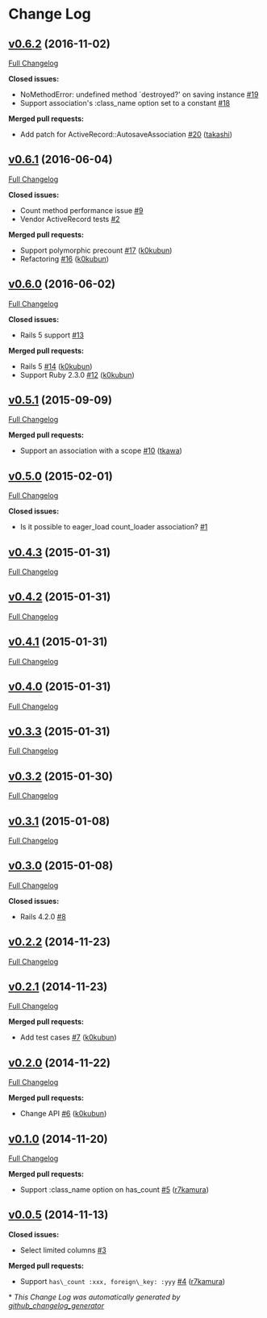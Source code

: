 # Change Log

## [v0.6.2](https://github.com/k0kubun/activerecord-precount/tree/v0.6.2) (2016-11-02)
[Full Changelog](https://github.com/k0kubun/activerecord-precount/compare/v0.6.1...v0.6.2)

**Closed issues:**

- NoMethodError: undefined method `destroyed?' on saving instance  [\#19](https://github.com/k0kubun/activerecord-precount/issues/19)
- Support association's :class\_name option set to a constant [\#18](https://github.com/k0kubun/activerecord-precount/issues/18)

**Merged pull requests:**

- Add patch for ActiveRecord::AutosaveAssociation [\#20](https://github.com/k0kubun/activerecord-precount/pull/20) ([takashi](https://github.com/takashi))

## [v0.6.1](https://github.com/k0kubun/activerecord-precount/tree/v0.6.1) (2016-06-04)
[Full Changelog](https://github.com/k0kubun/activerecord-precount/compare/v0.6.0...v0.6.1)

**Closed issues:**

- Count method performance issue [\#9](https://github.com/k0kubun/activerecord-precount/issues/9)
- Vendor ActiveRecord tests [\#2](https://github.com/k0kubun/activerecord-precount/issues/2)

**Merged pull requests:**

- Support polymorphic precount [\#17](https://github.com/k0kubun/activerecord-precount/pull/17) ([k0kubun](https://github.com/k0kubun))
- Refactoring [\#16](https://github.com/k0kubun/activerecord-precount/pull/16) ([k0kubun](https://github.com/k0kubun))

## [v0.6.0](https://github.com/k0kubun/activerecord-precount/tree/v0.6.0) (2016-06-02)
[Full Changelog](https://github.com/k0kubun/activerecord-precount/compare/v0.5.1...v0.6.0)

**Closed issues:**

- Rails 5 support [\#13](https://github.com/k0kubun/activerecord-precount/issues/13)

**Merged pull requests:**

- Rails 5 [\#14](https://github.com/k0kubun/activerecord-precount/pull/14) ([k0kubun](https://github.com/k0kubun))
- Support Ruby 2.3.0 [\#12](https://github.com/k0kubun/activerecord-precount/pull/12) ([k0kubun](https://github.com/k0kubun))

## [v0.5.1](https://github.com/k0kubun/activerecord-precount/tree/v0.5.1) (2015-09-09)
[Full Changelog](https://github.com/k0kubun/activerecord-precount/compare/v0.5.0...v0.5.1)

**Merged pull requests:**

- Support an association with a scope [\#10](https://github.com/k0kubun/activerecord-precount/pull/10) ([tkawa](https://github.com/tkawa))

## [v0.5.0](https://github.com/k0kubun/activerecord-precount/tree/v0.5.0) (2015-02-01)
[Full Changelog](https://github.com/k0kubun/activerecord-precount/compare/v0.4.3...v0.5.0)

**Closed issues:**

- Is it possible to eager\_load count\_loader association? [\#1](https://github.com/k0kubun/activerecord-precount/issues/1)

## [v0.4.3](https://github.com/k0kubun/activerecord-precount/tree/v0.4.3) (2015-01-31)
[Full Changelog](https://github.com/k0kubun/activerecord-precount/compare/v0.4.2...v0.4.3)

## [v0.4.2](https://github.com/k0kubun/activerecord-precount/tree/v0.4.2) (2015-01-31)
[Full Changelog](https://github.com/k0kubun/activerecord-precount/compare/v0.4.1...v0.4.2)

## [v0.4.1](https://github.com/k0kubun/activerecord-precount/tree/v0.4.1) (2015-01-31)
[Full Changelog](https://github.com/k0kubun/activerecord-precount/compare/v0.4.0...v0.4.1)

## [v0.4.0](https://github.com/k0kubun/activerecord-precount/tree/v0.4.0) (2015-01-31)
[Full Changelog](https://github.com/k0kubun/activerecord-precount/compare/v0.3.3...v0.4.0)

## [v0.3.3](https://github.com/k0kubun/activerecord-precount/tree/v0.3.3) (2015-01-31)
[Full Changelog](https://github.com/k0kubun/activerecord-precount/compare/v0.3.2...v0.3.3)

## [v0.3.2](https://github.com/k0kubun/activerecord-precount/tree/v0.3.2) (2015-01-30)
[Full Changelog](https://github.com/k0kubun/activerecord-precount/compare/v0.3.1...v0.3.2)

## [v0.3.1](https://github.com/k0kubun/activerecord-precount/tree/v0.3.1) (2015-01-08)
[Full Changelog](https://github.com/k0kubun/activerecord-precount/compare/v0.3.0...v0.3.1)

## [v0.3.0](https://github.com/k0kubun/activerecord-precount/tree/v0.3.0) (2015-01-08)
[Full Changelog](https://github.com/k0kubun/activerecord-precount/compare/v0.2.2...v0.3.0)

**Closed issues:**

- Rails 4.2.0 [\#8](https://github.com/k0kubun/activerecord-precount/issues/8)

## [v0.2.2](https://github.com/k0kubun/activerecord-precount/tree/v0.2.2) (2014-11-23)
[Full Changelog](https://github.com/k0kubun/activerecord-precount/compare/v0.2.1...v0.2.2)

## [v0.2.1](https://github.com/k0kubun/activerecord-precount/tree/v0.2.1) (2014-11-23)
[Full Changelog](https://github.com/k0kubun/activerecord-precount/compare/v0.2.0...v0.2.1)

**Merged pull requests:**

- Add test cases [\#7](https://github.com/k0kubun/activerecord-precount/pull/7) ([k0kubun](https://github.com/k0kubun))

## [v0.2.0](https://github.com/k0kubun/activerecord-precount/tree/v0.2.0) (2014-11-22)
[Full Changelog](https://github.com/k0kubun/activerecord-precount/compare/v0.1.0...v0.2.0)

**Merged pull requests:**

- Change API [\#6](https://github.com/k0kubun/activerecord-precount/pull/6) ([k0kubun](https://github.com/k0kubun))

## [v0.1.0](https://github.com/k0kubun/activerecord-precount/tree/v0.1.0) (2014-11-20)
[Full Changelog](https://github.com/k0kubun/activerecord-precount/compare/v0.0.5...v0.1.0)

**Merged pull requests:**

- Support :class\_name option on has\_count [\#5](https://github.com/k0kubun/activerecord-precount/pull/5) ([r7kamura](https://github.com/r7kamura))

## [v0.0.5](https://github.com/k0kubun/activerecord-precount/tree/v0.0.5) (2014-11-13)
**Closed issues:**

- Select limited columns [\#3](https://github.com/k0kubun/activerecord-precount/issues/3)

**Merged pull requests:**

- Support `has\_count :xxx, foreign\_key: :yyy` [\#4](https://github.com/k0kubun/activerecord-precount/pull/4) ([r7kamura](https://github.com/r7kamura))



\* *This Change Log was automatically generated by [github_changelog_generator](https://github.com/skywinder/Github-Changelog-Generator)*
